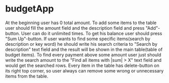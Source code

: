 # budgetApp

At the beginning user has 0 total amount. To add some items to the table user should fill the amount field and the description field and press "Add"-button. User can do it unlimited times. To get his balance user should press "Sum Up"-button. If user wants to find some specific items(search by description or key word) he should write his search criteria to "Search by description" text field and the result will be shown in the main table(table of budget items). To find every payment above some amount user just should write the search amount to the "Find all items with |sum| > X" text field and would get the searched rows. Every item in the table has delete-button on its right top corner, so user always can remove some wrong or unnecessary items from the table.
